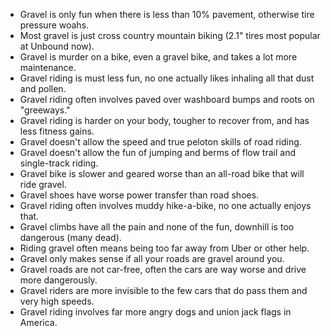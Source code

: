 
- Gravel is only fun when there is less than 10% pavement, otherwise tire pressure woahs.
- Most gravel is just cross country mountain biking (2.1" tires most popular at Unbound now).
- Gravel is murder on a bike, even a gravel bike, and takes a lot more maintenance.
- Gravel riding is must less fun, no one actually likes inhaling all that dust and pollen.
- Gravel riding often involves paved over washboard bumps and roots on "greeways."
- Gravel riding is harder on your body, tougher to recover from, and has less fitness gains.
- Gravel doesn't allow the speed and true peloton skills of road riding.
- Gravel doesn't allow the fun of jumping and berms of flow trail and single-track riding.
- Gravel bike is slower and geared worse than an all-road bike that will ride gravel.
- Gravel shoes have worse power transfer than road shoes.
- Gravel riding often involves muddy hike-a-bike, no one actually enjoys that.
- Gravel climbs have all the pain and none of the fun, downhill is too dangerous (many dead).
- Riding gravel often means being too far away from Uber or other help.
- Gravel only makes sense if all your roads are gravel around you.
- Gravel roads are not car-free, often the cars are way worse and drive more dangerously.
- Gravel riders are more invisible to the few cars that do pass them and very high speeds.
- Gravel riding involves far more angry dogs and union jack flags in America.